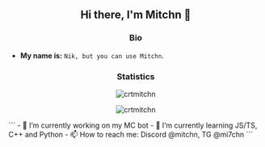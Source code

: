 <h2 align="center">Hi there, I'm Mitchn 👋</h2>

<!--Stop straling my README >:[-->

<h3 align="center">Bio</h3>

- **My name is:** `Nik, but you can use Mitchn`.

<h3 align="center">Statistics</h3>
<p align="center"><img src="https://komarev.com/ghpvc/?username=crtmitchn&color=green" alt="crtmitchn"/></p>

<p align="center"><img src="https://github-readme-stats.vercel.app/api?username=crtmitchn&show_icons=true&theme=dracula" alt="crtmitchn"/></p>
```
- 🔭 I’m currently working on my MC bot
- 🌱 I’m currently learning JS/TS, C++ and Python
- 📫 How to reach me: Discord @mitchn, TG @mi7chn
```

